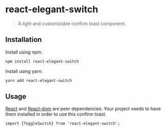 # react-elegant-switch

> A light and customizable confirm toast component. 


## Installation

Install using npm:
```sh
npm install react-elegant-switch
```

Install using yarn:
```sh
yarn add react-elegant-switch
```

## Usage

[React](https://sass-lang.com/) and [React-dom](https://sass-lang.com/) are peer dependencies. Your project needs to have them installed in order to use this confirm toast.

```tsx
import {ToggleSwitch} from 'react-elegant-switch';
```


